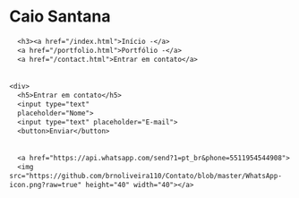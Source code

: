 # Caio Santana

<html>
  <body>
    <div>
      
      <h3><a href="/index.html">Início -</a> 
      <a href="/portfolio.html">Portfólio -</a> 
      <a href="/contact.html">Entrar em contato</a>

    
    <div>
      <h5>Entrar em contato</h5>
      <input type="text"
      placeholder="Nome">
      <input type="text" placeholder="E-mail">
      <button>Enviar</button>
      
     
      <a href="https://api.whatsapp.com/send?1=pt_br&phone=5511954544908">
      <img src="https://github.com/brnoliveira110/Contato/blob/master/WhatsApp-icon.png?raw=true" height="40" width="40"></a>
